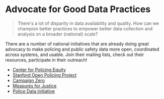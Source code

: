 # Advocate for Good Data Practices

> There's a lot of disparity in data availability and quality. How can we champion better practices to empower better data collection and analysis on a broader (national) scale?

There are a number of national initiatives that are already doing great advocacy to make policing and public safety data more open, coordinated across systems, and usable.  Join their mailing lists, check out their resources, participate in their outreach!

- [Center for Policing Equity](https://policingequity.org/)
- [Stanford Open Policing Project](https://openpolicing.stanford.edu/)
- [Campaign Zero](https://www.joincampaignzero.org/)
- [Measures for Justice](https://measuresforjustice.org/)
- [Police Data Initiative](https://www.policedatainitiative.org/)
